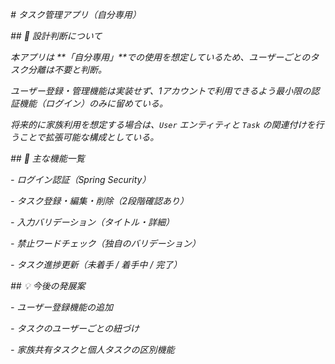 *# タスク管理アプリ（自分専用）*



*## 🧩 設計判断について*

*本アプリは \*\*「自分専用」\*\*での使用を想定しているため、ユーザーごとのタスク分離は不要と判断。*  

*ユーザー登録・管理機能は実装せず、1アカウントで利用できるよう最小限の認証機能（ログイン）のみに留めている。*

*将来的に家族利用を想定する場合は、`User` エンティティと `Task` の関連付けを行うことで拡張可能な構成としている。*



*## 🔧 主な機能一覧*

*- ログイン認証（Spring Security）*

*- タスク登録・編集・削除（2段階確認あり）*

*- 入力バリデーション（タイトル・詳細）*

*- 禁止ワードチェック（独自のバリデーション）*

*- タスク進捗更新（未着手 / 着手中 / 完了）*



*## 💡 今後の発展案*

*- ユーザー登録機能の追加*

*- タスクのユーザーごとの紐づけ*

*- 家族共有タスクと個人タスクの区別機能*



